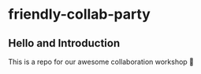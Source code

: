 # friendly-collab-party

## Hello and Introduction
This is a repo for our awesome collaboration workshop 🎉
